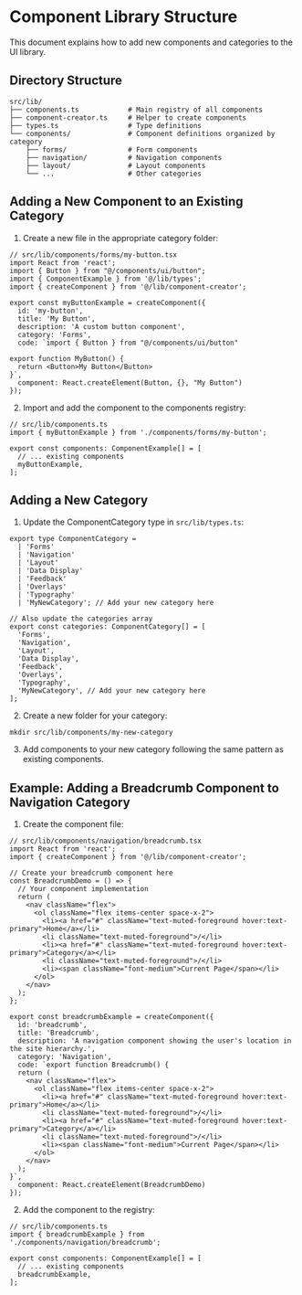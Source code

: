 # Component Library Structure

This document explains how to add new components and categories to the UI library.

## Directory Structure

```
src/lib/
├── components.ts            # Main registry of all components
├── component-creator.ts     # Helper to create components
├── types.ts                 # Type definitions
└── components/              # Component definitions organized by category
    ├── forms/               # Form components
    ├── navigation/          # Navigation components
    ├── layout/              # Layout components
    └── ...                  # Other categories
```

## Adding a New Component to an Existing Category

1. Create a new file in the appropriate category folder:

```tsx
// src/lib/components/forms/my-button.tsx
import React from 'react';
import { Button } from "@/components/ui/button";
import { ComponentExample } from '@/lib/types';
import { createComponent } from '@/lib/component-creator';

export const myButtonExample = createComponent({
  id: 'my-button',
  title: 'My Button',
  description: 'A custom button component',
  category: 'Forms',
  code: `import { Button } from "@/components/ui/button"

export function MyButton() {
  return <Button>My Button</Button>
}`,
  component: React.createElement(Button, {}, "My Button")
});
```

2. Import and add the component to the components registry:

```tsx
// src/lib/components.ts
import { myButtonExample } from './components/forms/my-button';

export const components: ComponentExample[] = [
  // ... existing components
  myButtonExample,
];
```

## Adding a New Category

1. Update the ComponentCategory type in `src/lib/types.ts`:

```tsx
export type ComponentCategory =
  | 'Forms'
  | 'Navigation'
  | 'Layout'
  | 'Data Display'
  | 'Feedback'
  | 'Overlays'
  | 'Typography'
  | 'MyNewCategory'; // Add your new category here

// Also update the categories array
export const categories: ComponentCategory[] = [
  'Forms',
  'Navigation',
  'Layout',
  'Data Display',
  'Feedback',
  'Overlays',
  'Typography',
  'MyNewCategory', // Add your new category here
];
```

2. Create a new folder for your category:

```
mkdir src/lib/components/my-new-category
```

3. Add components to your new category following the same pattern as existing components.

## Example: Adding a Breadcrumb Component to Navigation Category

1. Create the component file:

```tsx
// src/lib/components/navigation/breadcrumb.tsx
import React from 'react';
import { createComponent } from '@/lib/component-creator';

// Create your breadcrumb component here
const BreadcrumbDemo = () => {
  // Your component implementation
  return (
    <nav className="flex">
      <ol className="flex items-center space-x-2">
        <li><a href="#" className="text-muted-foreground hover:text-primary">Home</a></li>
        <li className="text-muted-foreground">/</li>
        <li><a href="#" className="text-muted-foreground hover:text-primary">Category</a></li>
        <li className="text-muted-foreground">/</li>
        <li><span className="font-medium">Current Page</span></li>
      </ol>
    </nav>
  );
};

export const breadcrumbExample = createComponent({
  id: 'breadcrumb',
  title: 'Breadcrumb',
  description: 'A navigation component showing the user's location in the site hierarchy.',
  category: 'Navigation',
  code: `export function Breadcrumb() {
  return (
    <nav className="flex">
      <ol className="flex items-center space-x-2">
        <li><a href="#" className="text-muted-foreground hover:text-primary">Home</a></li>
        <li className="text-muted-foreground">/</li>
        <li><a href="#" className="text-muted-foreground hover:text-primary">Category</a></li>
        <li className="text-muted-foreground">/</li>
        <li><span className="font-medium">Current Page</span></li>
      </ol>
    </nav>
  );
}`,
  component: React.createElement(BreadcrumbDemo)
});
```

2. Add the component to the registry:

```tsx
// src/lib/components.ts
import { breadcrumbExample } from './components/navigation/breadcrumb';

export const components: ComponentExample[] = [
  // ... existing components
  breadcrumbExample,
];
```
